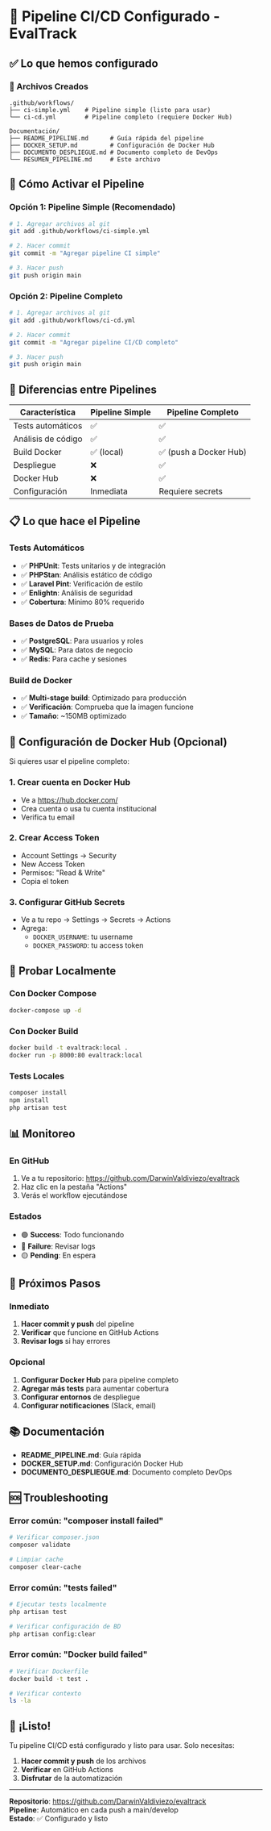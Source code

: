 # 🎉 Pipeline CI/CD Configurado - EvalTrack

## ✅ Lo que hemos configurado

### 📁 Archivos Creados
```
.github/workflows/
├── ci-simple.yml    # Pipeline simple (listo para usar)
└── ci-cd.yml        # Pipeline completo (requiere Docker Hub)

Documentación/
├── README_PIPELINE.md      # Guía rápida del pipeline
├── DOCKER_SETUP.md         # Configuración de Docker Hub
├── DOCUMENTO_DESPLIEGUE.md # Documento completo de DevOps
└── RESUMEN_PIPELINE.md     # Este archivo
```

## 🚀 Cómo Activar el Pipeline

### Opción 1: Pipeline Simple (Recomendado)
```bash
# 1. Agregar archivos al git
git add .github/workflows/ci-simple.yml

# 2. Hacer commit
git commit -m "Agregar pipeline CI simple"

# 3. Hacer push
git push origin main
```

### Opción 2: Pipeline Completo
```bash
# 1. Agregar archivos al git
git add .github/workflows/ci-cd.yml

# 2. Hacer commit
git commit -m "Agregar pipeline CI/CD completo"

# 3. Hacer push
git push origin main
```

## 🎯 Diferencias entre Pipelines

| Característica | Pipeline Simple | Pipeline Completo |
|----------------|-----------------|-------------------|
| Tests automáticos | ✅ | ✅ |
| Análisis de código | ✅ | ✅ |
| Build Docker | ✅ (local) | ✅ (push a Docker Hub) |
| Despliegue | ❌ | ✅ |
| Docker Hub | ❌ | ✅ |
| Configuración | Inmediata | Requiere secrets |

## 📋 Lo que hace el Pipeline

### Tests Automáticos
- ✅ **PHPUnit**: Tests unitarios y de integración
- ✅ **PHPStan**: Análisis estático de código
- ✅ **Laravel Pint**: Verificación de estilo
- ✅ **Enlightn**: Análisis de seguridad
- ✅ **Cobertura**: Mínimo 80% requerido

### Bases de Datos de Prueba
- ✅ **PostgreSQL**: Para usuarios y roles
- ✅ **MySQL**: Para datos de negocio
- ✅ **Redis**: Para cache y sesiones

### Build de Docker
- ✅ **Multi-stage build**: Optimizado para producción
- ✅ **Verificación**: Comprueba que la imagen funcione
- ✅ **Tamaño**: ~150MB optimizado

## 🔧 Configuración de Docker Hub (Opcional)

Si quieres usar el pipeline completo:

### 1. Crear cuenta en Docker Hub
- Ve a https://hub.docker.com/
- Crea cuenta o usa tu cuenta institucional
- Verifica tu email

### 2. Crear Access Token
- Account Settings → Security
- New Access Token
- Permisos: "Read & Write"
- Copia el token

### 3. Configurar GitHub Secrets
- Ve a tu repo → Settings → Secrets → Actions
- Agrega:
  - `DOCKER_USERNAME`: tu username
  - `DOCKER_PASSWORD`: tu access token

## 🧪 Probar Localmente

### Con Docker Compose
```bash
docker-compose up -d
```

### Con Docker Build
```bash
docker build -t evaltrack:local .
docker run -p 8000:80 evaltrack:local
```

### Tests Locales
```bash
composer install
npm install
php artisan test
```

## 📊 Monitoreo

### En GitHub
1. Ve a tu repositorio: https://github.com/DarwinValdiviezo/evaltrack
2. Haz clic en la pestaña "Actions"
3. Verás el workflow ejecutándose

### Estados
- 🟢 **Success**: Todo funcionando
- 🔴 **Failure**: Revisar logs
- 🟡 **Pending**: En espera

## 🎯 Próximos Pasos

### Inmediato
1. **Hacer commit y push** del pipeline
2. **Verificar** que funcione en GitHub Actions
3. **Revisar logs** si hay errores

### Opcional
1. **Configurar Docker Hub** para pipeline completo
2. **Agregar más tests** para aumentar cobertura
3. **Configurar entornos** de despliegue
4. **Configurar notificaciones** (Slack, email)

## 📚 Documentación

- **README_PIPELINE.md**: Guía rápida
- **DOCKER_SETUP.md**: Configuración Docker Hub
- **DOCUMENTO_DESPLIEGUE.md**: Documento completo DevOps

## 🆘 Troubleshooting

### Error común: "composer install failed"
```bash
# Verificar composer.json
composer validate

# Limpiar cache
composer clear-cache
```

### Error común: "tests failed"
```bash
# Ejecutar tests localmente
php artisan test

# Verificar configuración de BD
php artisan config:clear
```

### Error común: "Docker build failed"
```bash
# Verificar Dockerfile
docker build -t test .

# Verificar contexto
ls -la
```

## 🎉 ¡Listo!

Tu pipeline CI/CD está configurado y listo para usar. Solo necesitas:

1. **Hacer commit y push** de los archivos
2. **Verificar** en GitHub Actions
3. **Disfrutar** de la automatización

---

**Repositorio**: https://github.com/DarwinValdiviezo/evaltrack  
**Pipeline**: Automático en cada push a main/develop  
**Estado**: ✅ Configurado y listo 